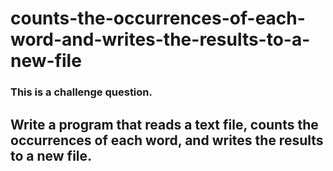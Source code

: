 # counts-the-occurrences-of-each-word-and-writes-the-results-to-a-new-file
### This is a challenge question.
## Write a program that reads a text file, counts the occurrences of each word, and writes the results to a new file.
